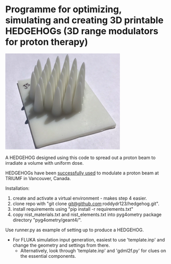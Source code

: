 # Programme for optimizing, simulating and creating 3D printable HEDGEHOGs (3D range modulators for proton therapy)

![](j5.png)

A HEDGEHOG designed using this code to spread out a proton beam to irradiate a volume with uniform dose. 

HEDGEHOGs have been [successfully used](https://doi.org/10.1016/j.nima.2023.168243) to modulate a proton beam at TRIUMF in Vancouver, Canada.

Installation:
1. create and activate a virtual environment - makes step 4 easier.
2. clone repo with "git clone git@github.com:roddydr123/hedgehog.git".
3. install requirements using "pip install -r requirements.txt"
4. copy nist_materials.txt and nist_elements.txt into pyg4ometry package directory "pyg4ometry/geant4/".


Use runner.py as example of setting up to produce a HEDGEHOG.

 - For FLUKA simulation input generation, easiest to use 'template.inp' and change the geometry and settings from there.
    - Alternatively, look through 'template.inp' and 'gdml2f.py' for clues on the essential components.